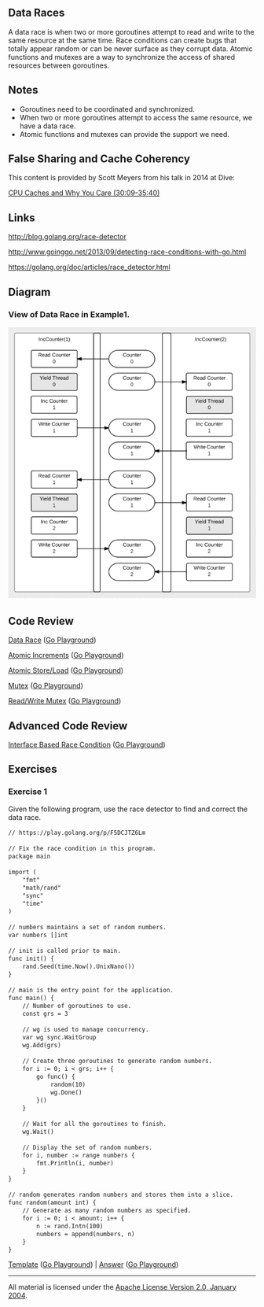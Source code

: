 ## Data Races

A data race is when two or more goroutines attempt to read and write to the same resource at the same time. Race conditions can create bugs that totally appear random or can be never surface as they corrupt data. Atomic functions and mutexes are a way to synchronize the access of shared resources between goroutines.

## Notes

* Goroutines need to be coordinated and synchronized.
* When two or more goroutines attempt to access the same resource, we have a data race.
* Atomic functions and mutexes can provide the support we need.

## False Sharing and Cache Coherency
This content is provided by Scott Meyers from his talk in 2014 at Dive:

[CPU Caches and Why You Care (30:09-35:40)](https://youtu.be/WDIkqP4JbkE?t=1809)

## Links

http://blog.golang.org/race-detector

http://www.goinggo.net/2013/09/detecting-race-conditions-with-go.html

https://golang.org/doc/articles/race_detector.html

## Diagram

### View of Data Race in Example1.

![Ardan Labs](data_race.png)

## Code Review

[Data Race](example1/example1.go) ([Go Playground](https://play.golang.org/p/_BpVuJ2jga))

[Atomic Increments](example2/example2.go) ([Go Playground](https://play.golang.org/p/2Zeq3INrv4))

[Atomic Store/Load](example3/example3.go) ([Go Playground](https://play.golang.org/p/BjzenGHmuN))

[Mutex](example4/example4.go) ([Go Playground](https://play.golang.org/p/FLTlW0aqWT))

[Read/Write Mutex](example5/example5.go) ([Go Playground](https://play.golang.org/p/k6nGJWXo7e))

## Advanced Code Review

[Interface Based Race Condition](advanced/example1/example1.go) ([Go Playground](https://play.golang.org/p/5VSYQPm0Ov))

## Exercises

### Exercise 1
Given the following program, use the race detector to find and correct the data race.

	// https://play.golang.org/p/F5DCJTZ6Lm

	// Fix the race condition in this program.
	package main

	import (
		"fmt"
		"math/rand"
		"sync"
		"time"
	)

	// numbers maintains a set of random numbers.
	var numbers []int

	// init is called prior to main.
	func init() {
		rand.Seed(time.Now().UnixNano())
	}

	// main is the entry point for the application.
	func main() {
		// Number of goroutines to use.
		const grs = 3

		// wg is used to manage concurrency.
		var wg sync.WaitGroup
		wg.Add(grs)

		// Create three goroutines to generate random numbers.
		for i := 0; i < grs; i++ {
			go func() {
				random(10)
				wg.Done()
			}()
		}

		// Wait for all the goroutines to finish.
		wg.Wait()

		// Display the set of random numbers.
		for i, number := range numbers {
			fmt.Println(i, number)
		}
	}

	// random generates random numbers and stores them into a slice.
	func random(amount int) {
		// Generate as many random numbers as specified.
		for i := 0; i < amount; i++ {
			n := rand.Intn(100)
			numbers = append(numbers, n)
		}
	}

[Template](exercises/template1/template1.go) ([Go Playground](https://play.golang.org/p/F5DCJTZ6Lm)) | 
[Answer](exercises/exercise1/exercise1.go) ([Go Playground](https://play.golang.org/p/VCFI9VpNNw))
___
All material is licensed under the [Apache License Version 2.0, January 2004](http://www.apache.org/licenses/LICENSE-2.0).
